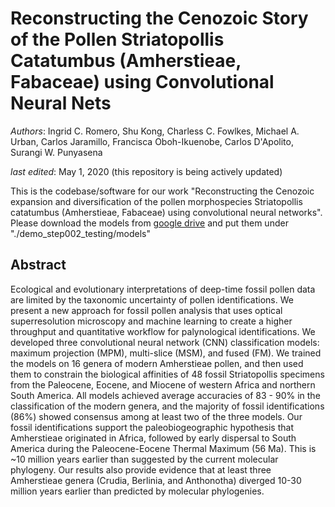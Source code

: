 # Reconstructing the Cenozoic Story of the Pollen Striatopollis Catatumbus (Amherstieae, Fabaceae) using Convolutional Neural Nets

*Authors*: Ingrid C. Romero, Shu Kong, Charless C. Fowlkes, Michael A. Urban, Carlos Jaramillo, Francisca Oboh-Ikuenobe, Carlos D'Apolito, Surangi W. Punyasena

*last edited*: May 1, 2020 (this repository is being actively updated)


This is the codebase/software for our work "Reconstructing the Cenozoic expansion and diversification of the pollen morphospecies Striatopollis catatumbus (Amherstieae, Fabaceae) using convolutional neural networks".
Please download the models from [google drive](https://drive.google.com/open?id=1Qx5tEvGN5OKvTUt1s9u3a8LL4STXuHjt) and put them under "./demo_step002_testing/models"


## Abstract

Ecological and evolutionary interpretations of deep-time fossil pollen data are limited by the taxonomic uncertainty of pollen identifications. We present a new approach for fossil pollen analysis that uses optical superresolution microscopy and machine learning to create a higher throughput and quantitative workflow for palynological identifications. We developed three convolutional neural network (CNN) classification models: maximum projection (MPM), multi-slice (MSM), and fused (FM). We trained the models on 16 genera of modern Amherstieae pollen, and then used them to constrain the biological affinities of 48 fossil Striatopollis specimens from the Paleocene, Eocene, and Miocene of western Africa and northern South America. All models achieved average accuracies of 83 - 90% in the classification of the modern genera, and the majority of fossil identifications (86%) showed consensus among at least two of the three models. Our fossil identifications support the paleobiogeographic hypothesis that Amherstieae originated in Africa, followed by early dispersal to South America during the Paleocene-Eocene Thermal Maximum (56 Ma). This is ~10 million years earlier than suggested by the current molecular phylogeny. Our results also provide evidence that at least three Amherstieae genera (Crudia, Berlinia, and Anthonotha) diverged 10-30 million years earlier than predicted by molecular phylogenies.


